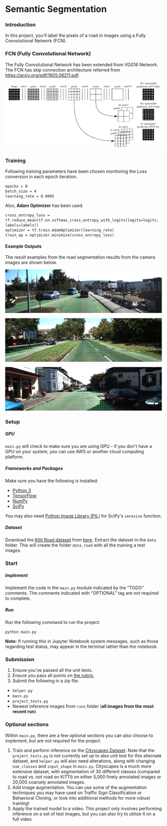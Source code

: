 # Semantic Segmentation
### Introduction
In this project, you'll label the pixels of a road in images using a Fully Convolutional Network (FCN).

### FCN (Fully Convolutional Network)

The Fully Convolutional Network has been extended from VGG16 Network. The FCN has skip connection architecture referred from https://arxiv.org/pdf/1605.06211.pdf.

[image1]: ./images/fcn.png "FCN Architecture from VGG16"
![alt text][image1]

### Training

Following training parameters have been chosen monitoring the Loss conversion in each epoch iteration.
```
epochs = 8
batch_size = 4
learning_rate = 0.0005
```
Also, **Adam Optimizer** has been used.
```
cross_entropy_loss = tf.reduce_mean(tf.nn.softmax_cross_entropy_with_logits(logits=logits, labels=labels))
optimizer = tf.train.AdamOptimizer(learning_rate)
train_op = optimizer.minimize(cross_entropy_loss)
```

#### Example Outputs

The result examples from the road segmentation results from the camera images are shown below.

[image2]: ./runs/um_000010.png "result from um"
![alt text][image2]

[image3]: ./runs/umm_000010.png "result from umm"
![alt text][image3]

[image4]: ./runs/uu_000010.png "result from uu"
![alt text][image4]


### Setup
##### GPU
`main.py` will check to make sure you are using GPU - if you don't have a GPU on your system, you can use AWS or another cloud computing platform.
##### Frameworks and Packages
Make sure you have the following is installed:
 - [Python 3](https://www.python.org/)
 - [TensorFlow](https://www.tensorflow.org/)
 - [NumPy](http://www.numpy.org/)
 - [SciPy](https://www.scipy.org/)

You may also need [Python Image Library (PIL)](https://pillow.readthedocs.io/) for SciPy's `imresize` function.

##### Dataset
Download the [Kitti Road dataset](http://www.cvlibs.net/datasets/kitti/eval_road.php) from [here](http://www.cvlibs.net/download.php?file=data_road.zip).  Extract the dataset in the `data` folder.  This will create the folder `data_road` with all the training a test images.

### Start
##### Implement
Implement the code in the `main.py` module indicated by the "TODO" comments.
The comments indicated with "OPTIONAL" tag are not required to complete.
##### Run
Run the following command to run the project:
```
python main.py
```
**Note:** If running this in Jupyter Notebook system messages, such as those regarding test status, may appear in the terminal rather than the notebook.


### Submission
1. Ensure you've passed all the unit tests.
2. Ensure you pass all points on [the rubric](https://review.udacity.com/#!/rubrics/989/view).
3. Submit the following in a zip file.
 - `helper.py`
 - `main.py`
 - `project_tests.py`
 - Newest inference images from `runs` folder  (**all images from the most recent run**)



### Optional sections
Within `main.py`, there are a few optional sections you can also choose to implement, but are not required for the project.

1. Train and perform inference on the [Cityscapes Dataset](https://www.cityscapes-dataset.com/). Note that the `project_tests.py` is not currently set up to also unit test for this alternate dataset, and `helper.py` will also need alterations, along with changing `num_classes` and `input_shape` in `main.py`. Cityscapes is a much more extensive dataset, with segmentation of 30 different classes (compared to road vs. not road on KITTI) on either 5,000 finely annotated images or 20,000 coarsely annotated images.
2. Add image augmentation. You can use some of the augmentation techniques you may have used on Traffic Sign Classification or Behavioral Cloning, or look into additional methods for more robust training!
3. Apply the trained model to a video. This project only involves performing inference on a set of test images, but you can also try to utilize it on a full video.
